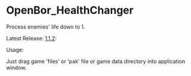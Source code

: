 # OpenBor_HealthChanger

Process enemies' life down to 1.

Latest Release:
<a href="https://github.com/YowChinHuang/OpenBor_HealthChanger/releases/tag/1.1.2"> 1.1.2</a>:

Usage:

Just drag game 'files' or 'pak' file or game data directory into application window.


